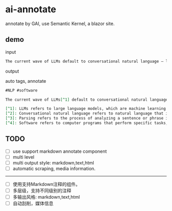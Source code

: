 # ai-annotate

annotate by GAI, use Semantic Kernel, a blazor site.

## demo

input

```md
The current wave of LLMs default to conversational natural language — languages that humans communicate in like English. Parsing natural language is an extremely difficult task, no matter how much you pamper a prompt with rules like "respond in the form a bulleted list". Natural language might have structure, but it's hard for typical software to reconstruct it from raw text.
```

output 

auto tags, annotate

```md
#NLP #software

The current wave of LLMs[^1] default to conversational natural language[^2] — languages that humans communicate in like English. Parsing[^3] natural language is an extremely difficult task, no matter how much you pamper a prompt with rules like "respond in the form a bulleted list". Natural language might have structure, but it's hard for typical software[^4] to reconstruct it from raw text.

[^1]: LLMs refers to large language models, which are machine learning models that are trained on vast amounts of text data to generate human-like language output. Examples include GPT-3 and BERT. [source](https://en.wikipedia.org/wiki/Large_language_model)
[^2]: Conversational natural language refers to natural language that is used in everyday conversations between humans, such as English, Spanish, or French. 
[^3]: Parsing refers to the process of analyzing a sentence or phrase into its grammatical components, such as nouns, verbs, and adjectives.
[^4]: Software refers to computer programs that perform specific tasks, such as word processing, data analysis, or web browsing.
```

## TODO

- [ ] use support markdown annotate component
- [ ] multi level
- [ ] multi output style: markdown,text,html
- [ ] automatic scraping, media information.

---

- [ ] 使用支持Markdown注释的组件。
- [ ] 多层级，支持不同级别的注释
- [ ] 多输出风格: markdown,text,html
- [ ] 自动刮削，媒体信息
